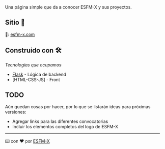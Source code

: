 
Una página simple que da a conocer ESFM-X y sus proyectos.

## Sitio 🚀


🔗: [esfm-x.com](https://esfm-x.com)


## Construido con 🛠️

_Tecnologías que ocupamos_

* [Flask](https://flask.palletsprojects.com/en/2.0.x/) - Lógica de backend
* [HTML-CSS-JS] - Front

## TODO

Aún quedan cosas por hacer, por lo que se listarán ideas para próximas versiones:

* Agregar links para las diferentes convocatorias
* Incluir los elementos completos del logo de ESFM-X

---
⌨️ con ❤️ por [ESFM-X](https://esfm-x.com)
